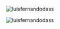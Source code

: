 <p align="center"><img src="https://github-readme-stats.vercel.app/api/top-langs?username=luisfernandodass&show_icons=true&locale=en&layout=compact&theme=dark" alt="luisfernandodass"/></p>

<p align="center"><img src="https://github-readme-stats.vercel.app/api?username=luisfernandodass&show_icons=true&theme=radical" alt="luisfernandodass"/></p>

